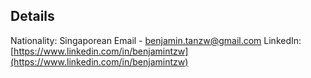 ## Details

Nationality: Singaporean Email - benjamin.tanzw@gmail.com LinkedIn: [https://www.linkedin.com/in/benjamintzw](https://www.linkedin.com/in/benjamintzw)



